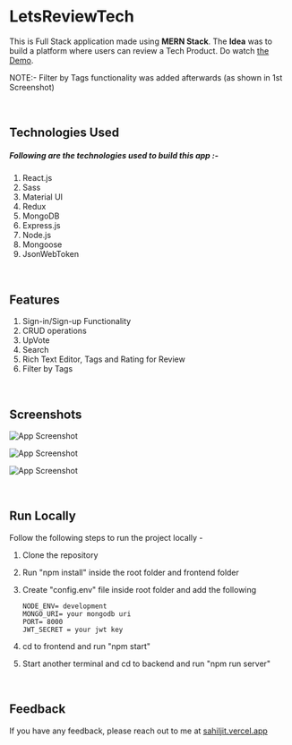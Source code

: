 # LetsReviewTech

This is Full Stack application made using **MERN Stack**. The **Idea** was to build a platform where users can review a Tech Product. Do watch [the Demo](https://www.youtube.com/watch?v=dNBVHuGEX3g).

NOTE:- Filter by Tags functionality was added afterwards (as shown in 1st Screenshot)

<br/>

## Technologies Used

##### Following are the technologies used to build this app :-

1. React.js
2. Sass
3. Material UI
4. Redux
5. MongoDB
6. Express.js
7. Node.js
8. Mongoose
9. JsonWebToken

<br/>

## Features

1. Sign-in/Sign-up Functionality
2. CRUD operations
3. UpVote
4. Search
5. Rich Text Editor, Tags and Rating for Review
6. Filter by Tags

<br/>

## Screenshots

![App Screenshot](/screenshots/ss-4.png)
<br/>

![App Screenshot](/screenshots/ss-2.png)
<br/>

![App Screenshot](/screenshots/ss-3.png)
<br/>

<br/>

## Run Locally

Follow the following steps to run the project locally -

1. Clone the repository
2. Run "npm install" inside the root folder and frontend folder
3. Create "config.env" file inside root folder and add the following

   ```
   NODE_ENV= development
   MONGO_URI= your mongodb uri
   PORT= 8000
   JWT_SECRET = your jwt key
   ```

4. cd to frontend and run "npm start"
5. Start another terminal and cd to backend and run "npm run server"

<br/>

## Feedback

If you have any feedback, please reach out to me at [sahiljit.vercel.app](https://sahiljit.vercel.app/)
